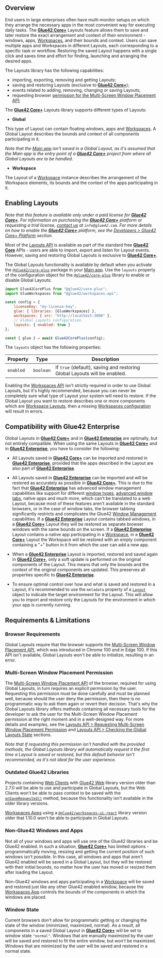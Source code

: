 ## Overview

End users in large enterprises often have multi-monitor setups on which they arrange the necessary apps in the most convenient way for executing daily tasks. The [**Glue42 Core+**](https://glue42.com/core-plus/) Layouts feature allows them to save and later restore the exact arrangement and context of their environment - windows, apps, [Workspaces](../../workspaces/overview/index.html), and their bounds and context. Users can save multiple apps and Workspaces in different Layouts, each corresponding to a specific task or workflow. Restoring the saved Layout happens with a single click and saves time and effort for finding, launching and arranging the desired apps.

The Layouts library has the following capabilities:

- importing, exporting, removing and getting Layouts;
- saving and restoring Layouts (exclusive to [**Glue42 Core+**](https://glue42.com/core-plus/));
- events related to adding, removing, changing or saving Layouts;
- requesting browser [permission for the Multi-Screen Window Placement API](#requirements__limitations-multiscreen_window_placement_permission);

The [**Glue42 Core+**](https://glue42.com/core-plus/) Layouts library supports different types of Layouts:

- **Global**

This type of Layout can contain floating windows, apps and [Workspaces](../../workspaces/overview/index.html). A Global Layout describes the bounds and context of all components participating in it.

*Note that the [Main app](../../../../developers/core-plus-platform/index.html) isn't saved in a Global Layout, as it's assumed that the Main app is the entry point of a [**Glue42 Core+**](https://glue42.com/core-plus/) project from where all Global Layouts are to be handled.*

- **Workspace**

The Layout of a [Workspace](../../workspaces/overview/index.html#workspaces_concepts-workspace) instance describes the arrangement of the Workspace elements, its bounds and the context of the apps participating in it.

## Enabling Layouts

*Note that this feature is available only under a paid license for [**Glue42 Core+**](https://glue42.com/core-plus/). For information on purchasing the [**Glue42 Core+**](https://glue42.com/core-plus/) platform  or requesting a trial license, [contact us](https://glue42.com/contacts/) at `info@glue42.com`. For more details on how to enable the [**Glue42 Core+**](https://glue42.com/core-plus/) platform, see the [Developers > Glue42 Core+ Platform](../../../../developers/core-plus-platform/index.html) section.*

Most of the [Layouts API](../../../../reference/core/latest/layouts/index.html) is available as part of the standard free [**Glue42 Core**](https://glue42.com/core/) APIs - users are able to import, export and listen for Layout events. However, saving and restoring Global Layouts is exclusive to [**Glue42 Core+**](https://glue42.com/core-plus/).

The Global Layouts functionality is available by default when you activate the [`@glue42/core-plus`](https://www.npmjs.com/package/@glue42/core-plus) package in your [Main app](../../../../developers/core-plus-platform/index.html). Use the `layouts` property of the configuration object for the [`@glue42/core-plus`](https://www.npmjs.com/package/@glue42/core-plus) library to enable or disable Global Layouts:

```javascript
import Glue42CorePlus from "@glue42/core-plus";
import GlueWorkspaces from "@glue42/workspaces-api";

const config = {
    licenseKey: "my-license-key",
    glue: { libraries: [GlueWorkspaces] },
    workspaces: { src: "http://localhost:3000" },
    // Global Layouts configuration.
    layouts: { enabled: true }
};

const { glue } = await Glue42CorePlus(config);
```

The `layouts` object has the following properties:

| Property | Type | Description |
|----------|------|-------------|
| `enabled` | `boolean` | If `true` (default), saving and restoring Global Layouts will be enabled. |

Enabling the [Workspaces API](https://www.npmjs.com/package/@glue42/workspaces-api) isn't strictly required in order to use Global Layouts, but it's highly recommended, because you can never be completely sure what type of Layout your system will need to restore. If the Global Layout you want to restore describes one or more components which are [Workspace Layouts](../../workspaces/overview/index.html#workspaces_concepts-workspace_layout), then a missing [Workspaces configuration](../../workspaces/enabling-workspaces/index.html) will result in errors.

## Compatibility with Glue42 Enterprise

Global Layouts in [**Glue42 Core+**](https://glue42.com/core-plus/) and in [**Glue42 Enterprise**](https://glue42.com/enterprise) are optimally, but not entirely compatible. When using the same Layouts in [**Glue42 Core+**](https://glue42.com/core-plus/) and in [**Glue42 Enterprise**](https://glue42.com/enterprise), you have to consider the following:

- All Layouts saved in [**Glue42 Core+**](https://glue42.com/core-plus/) can be imported and restored in [**Glue42 Enterprise**](https://glue42.com/enterprise), provided that the apps described in the Layout are also part of [**Glue42 Enterprise**](https://glue42.com/enterprise).

- All Layouts saved in [**Glue42 Enterprise**](https://glue42.com/enterprise) can be imported and will be restored as accurately as possible in [**Glue42 Core+**](https://glue42.com/core-plus/). This is due to the fact that [**Glue42 Enterprise**](https://glue42.com/enterprise) has advanced window management capabilities like support for different [window types](https://docs.glue42.com/glue42-concepts/windows/window-management/overview/index.html#window_modes), [advanced window tabs](https://docs.glue42.com/glue42-concepts/windows/window-management/overview/index.html#window_modes-tab_windows), native apps and much more, which can't be translated to a web Layout, because most of these features aren't available in the standard browsers, or in the case of window tabs, the browser tabbing significantly restricts and complicates the Glue42 [Window Management](../../window-management/index.html) capabilities. If a [**Glue42 Enterprise**](https://glue42.com/enterprise) Layout contains tabbed windows, in a [**Glue42 Core+**](https://glue42.com/core-plus/) Layout they will be restored as separate browser windows with the same bounds on the screen. If a [**Glue42 Enterprise**](https://glue42.com/enterprise) Layout contains a native app participating in a [Workspace](../../workspaces/overview/index.html#workspaces_concepts-workspace), in a [**Glue42 Core+**](https://glue42.com/core-plus/) Layout the Workspace will be restored with an empty component containing a "+" button in it from which the user can add a new app.

- When a [**Glue42 Enterprise**](https://glue42.com/enterprise) Layout is imported, restored and saved again in [**Glue42 Core+**](https://glue42.com/core-plus/), only a soft update is performed on the original components of the Layout. This means that only the bounds and the context of the original components are updated. This preserves all properties specific to [**Glue42 Enterprise**](https://glue42.com/enterprise).

- To ensure optimal control over how and what is saved and restored in a Layout, it's recommended to use the `metadata` property of a [`Layout`](../../../../reference/core/latest/layouts/index.html#Layout) object to indicate the target environment for the Layout. This will allow you to import and restore only the Layouts for the environment in which your app is currently running.

## Requirements & Limitations

### Browser Requirements

Global Layouts require that the browser supports the [Multi-Screen Window Placement API](https://www.w3.org/TR/window-placement/), which was introduced in Chrome 100 and in Edge 100. If this API isn't available, Global Layouts won't be able to initialize, resulting in an error.

### Multi-Screen Window Placement Permission

The [Multi-Screen Window Placement API](https://www.w3.org/TR/window-placement/) of the browser, required for using Global Layouts, in turn requires an explicit permission by the user. Requesting this permission must be done carefully and must be planned well, because should the user deny the permission, then there is no programmatic way to ask them again or revert their decision. That's why the Global Layouts library offers methods containing all necessary tools for the developer to ask the user for the Multi-Screen Window Placement permission at the right moment and in a well-designed way. For more details and examples, see the [Layouts API > Requesting Multi-Screen Window Placement Permission](../layouts-api/index.html#requesting_multiscreen_window_placement_permission) and [Layouts API > Checking the Global Layouts State](../layouts-api/index.html#checking_the_global_layouts_state) sections.

*Note that if requesting this permission isn't handled with the provided methods, the Global Layouts library will automatically request it the first time a Layout is saved or restored, but this default behavior isn't recommended, as it's not ideal for the user experience.*

### Outdated Glue42 Libraries

Projects containing [Web Clients](../../../../developers/core-concepts/web-client/overview/index.html) with [Glue42 Web](https://www.npmjs.com/package/@glue42/web) library version older than 2.7.0 will be able to use and participate in Global Layouts, but the Web Clients won't be able to pass context to be saved with the [`onSaveRequested()`](../../../../reference/core/latest/layouts/index.html#API-onSaveRequested) method, because this functionality isn't available in the older library versions.

[Workspaces Apps](../../workspaces/workspaces-app/index.html) using a [`@glue42/workspaces-ui-react`](https://www.npmjs.com/package/@glue42/workspaces-ui-react) library version older that 1.10.0 won't be able to participate in Global Layouts.

### Non-Glue42 Windows and Apps

Not all of your windows and apps will use one of the Glue42 libraries and be Glue42 enabled. In such a situation, [**Glue42 Core+**](https://glue42.com/core-plus/) has limited options - programmatically moving, resizing and getting the current position of such windows isn't possible. In this case, all windows and apps that aren't Glue42 enabled will be saved in a Global Layout, but they will be restored with their initial bounds, no matter how the user has moved or resized them after loading the Layout.

Non-Glue42 windows and apps participating in a [Workspace](../../workspaces/overview/index.html#workspaces_concepts-workspace) will be saved and restored just like any other Glue42 enabled window, because the [Workspaces App](../../workspaces/workspaces-app/index.html) controls the bounds of the components in which the windows are placed.

### Window State

Current browsers don't allow for programmatic getting or changing the state of the window (minimized, maximized, normal). As a result, all components in a saved Global Layout in [**Glue42 Core+**](https://glue42.com/core-plus/) will be set to window state `"normal"`. Windows that are manually maximized by the user will be saved and restored to fit the entire window, but won't be maximized. Windows that are minimized by the user will be saved and restored in a normal state.
